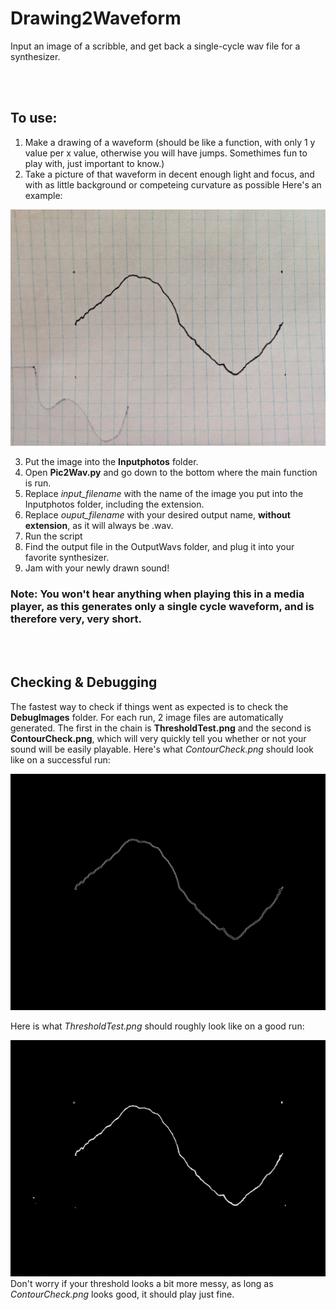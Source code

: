 # Drawing2Waveform
Input an image of a scribble, and get back a single-cycle wav file for a synthesizer.

<br/><br/>
## To use:
1. Make a drawing of a waveform (should be like a function, with only 1 y value per x value, otherwise you will have jumps. Somethimes fun to play with, just important to know.) 
2. Take a picture of that waveform in decent enough light and focus, and with as little background or competeing curvature as possible Here's an example:

![Example Image](/Inputphotos/PhonePhoto5.jpg)

3. Put the image into the **Inputphotos** folder.
4. Open **Pic2Wav.py** and go down to the bottom where the main function is run. 
5. Replace *input_filename* with the name of the image you put into the Inputphotos folder, including the extension.
6. Replace *ouput_filename* with your desired output name, **without extension**, as it will always be .wav.
7. Run the script
8. Find the output file in the OutputWavs folder, and plug it into your favorite synthesizer.
9. Jam with your newly drawn sound!

### Note: You won't hear anything when playing this in a media player, as this generates only a single cycle waveform, and is therefore very, very short.

<br/><br/>
## Checking & Debugging
The fastest way to check if things went as expected is to check the **DebugImages** folder. For each run, 2 image files are automatically generated. The first in the chain is **ThresholdTest.png** and the second is **ContourCheck.png**, which will very quickly tell you whether or not your sound will be easily playable. Here's what *ContourCheck.png* should look like on a successful run:

![Example Image](/DebugImages/ContourCheck.png)

Here is what *ThresholdTest.png* should roughly look like on a good run:

![Example Image](/DebugImages/ThresholdTest.png)
Don't worry if your threshold looks a bit more messy, as long as *ContourCheck.png* looks good, it should play just fine.
